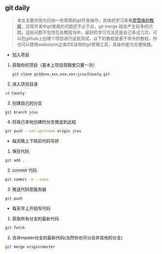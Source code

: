 ## git daily

> 本文主要作用为归纳一些常用的git开发操作，具体的学习查看[廖雪峰的教程](https://www.liaoxuefeng.com/wiki/0013739516305929606dd18361248578c67b8067c8c017b000)，日常开发中git使用的问题还不止于此，git merge 就会产生较多的问题，这些问题不包含在此教程当中，最好的学习方法还是自己多试几次，可以在github上创建个项目进行这些测试，以下的教程是基于命令的教程，你也可以使用webstorm之类IDE自带的git管理工具，其操作更为方便快捷。

- 加入项目

 1. 获取你的项目（基本上项目周期里只要一次）

    ````bash
    git clone git@xxx.xxx.xxx.xxx:jcxu/County.git
    ````

 2. 进入项目目录

   ````bash
   cd County
   ````

 3. 创建自己的分支

   ````bash
   git branch jcxu
   ````

 4. 将自己本地创建的分支推送到远程

   ````bash
   git push --set-upstream origin jcxu
   ````

- 每天晚上下班前代码写好

 1. 保存代码
 
   ````bash
   git add .
   ````
   
 2. commit 代码
 
   ````bash
   git commit -m --save
   ````
   
 3. 推送代码至服务器
   
   ````bash
   git push
   ````
   
- 每天早上开始写代码

 1. 获取所有分支的最新代码
 
   ````bash
   git fetch
   ````
   
 2. 合并master分支的最新代码(当然你也可以合并其他的分支)
 
   ````bash
   git merge origin/master
   ````
   